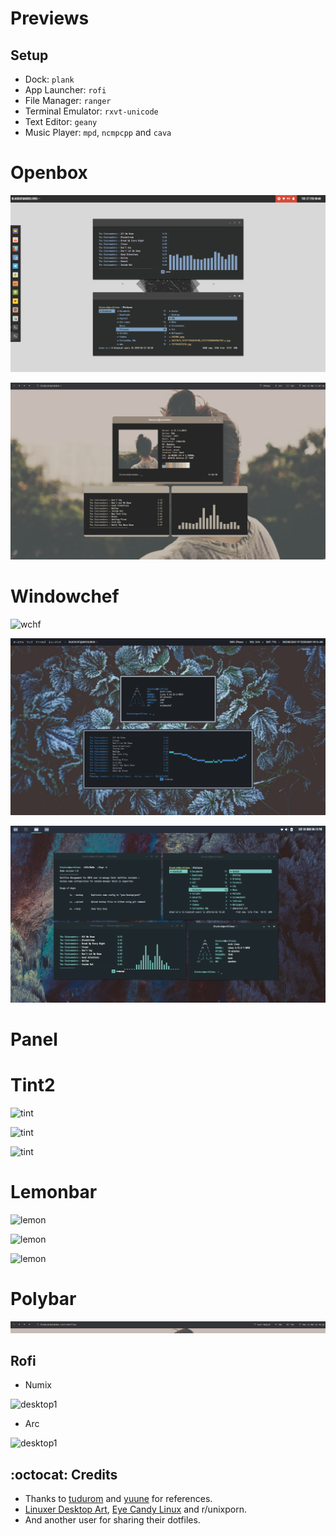 # Previews

## Setup
- Dock: `plank`
- App Launcher: `rofi`
- File Manager: `ranger`
- Terminal Emulator: `rxvt-unicode`
- Text Editor: `geany`
- Music Player: `mpd`, `ncmpcpp` and `cava`

Openbox
=========

![ob](img/numix.png)

![ob](img/groove.png)

Windowchef
===========

![wchf](img/pebble.png)

![wchf](img/frost.png)

![wchf](img/adapta.png)

# Panel

Tint2 
======

![tint](img/panel/1-numix.png)

![tint](img/panel/2-numix.png)

![tint](img/panel/3-numix.png)

Lemonbar
==========

![lemon](img/panel/bluepane.png)

![lemon](img/panel/pane.png)

![lemon](img/panel/pebble.png)

Polybar
=========

![poly](img/panel/groove.png)

## Rofi

- Numix

![desktop1](img/rofi-numix.png)

- Arc

![desktop1](img/rofi-arc.png)

## :octocat: Credits

* Thanks to [tudurom](https://github.com/tudurom/) and [yuune](https://github.com/yuune) for references.
* [Linuxer Desktop Art](https://web.facebook.com/groups/linuxart/), [Eye Candy Linux](https://plus.google.com/communities/104794997718869399105) and r/unixporn.
* And another user for sharing their dotfiles.

